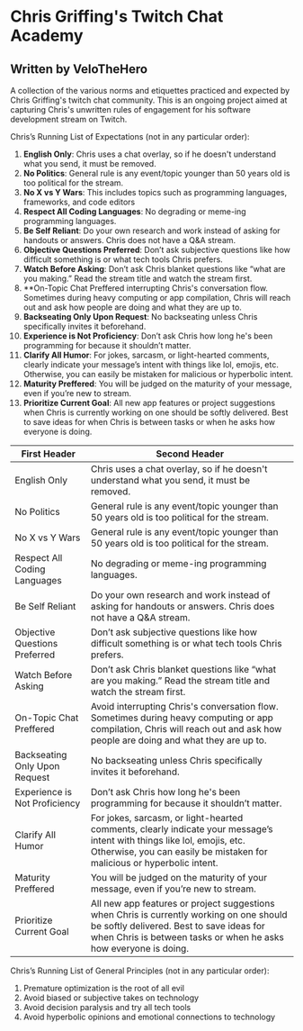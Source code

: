 # Chris Griffing's Twitch Chat Academy
## Written by VeloTheHero

A collection of the various norms and etiquettes practiced and expected by Chris Griffing's twitch chat community. This is an ongoing project aimed at capturing Chris's unwritten rules of engagement for his software development stream on Twitch.

Chris’s Running List of Expectations (not in any particular order):
1. **English Only**: Chris uses a chat overlay, so if he doesn't understand what you send, it must be removed.
2. **No Politics**: General rule is any event/topic younger than 50 years old is too political for the stream.
3. **No X vs Y Wars**: This includes topics such as programming languages, frameworks, and code editors
4. **Respect All Coding Languages**: No degrading or meme-ing programming languages.
5. **Be Self Reliant**: Do your own research and work instead of asking for handouts or answers. Chris does not have a Q&A stream.
6. **Objective Questions Preferred**: Don’t ask subjective questions like how difficult something is or what tech tools Chris prefers.
7. **Watch Before Asking**: Don’t ask Chris blanket questions like “what are you making.” Read the stream title and watch the stream first.
8. **On-Topic Chat Preffered interrupting Chris's conversation flow. Sometimes during heavy computing or app compilation, Chris will reach out and ask how people are doing and what they are up to.
9. **Backseating Only Upon Request**: No backseating unless Chris specifically invites it beforehand.
10. **Experience is Not Proficiency**: Don’t ask Chris how long he's been programming for because it shouldn’t matter. 
11. **Clarify All Humor**: For jokes, sarcasm, or light-hearted comments, clearly indicate your message’s intent with things like lol, emojis, etc. Otherwise, you can easily be mistaken for malicious or hyperbolic intent.
12. **Maturity Preffered**: You will be judged on the maturity of your message, even if you’re new to stream. 
13. **Prioritize Current Goal**: All new app features or project suggestions when Chris is currently working on one should be softly delivered. Best to save ideas for when Chris is between tasks or when he asks how everyone is doing. 


| First Header  | Second Header |
| ------------- | ------------- |
| English Only  | Chris uses a chat overlay, so if he doesn't understand what you send, it must be removed.  |
| No Politics | General rule is any event/topic younger than 50 years old is too political for the stream.  |
| No X vs Y Wars | General rule is any event/topic younger than 50 years old is too political for the stream.  |
| Respect All Coding Languages  | No degrading or meme-ing programming languages.  |
| Be Self Reliant  | Do your own research and work instead of asking for handouts or answers. Chris does not have a Q&A stream.  |
| Objective Questions Preferred  | Don’t ask subjective questions like how difficult something is or what tech tools Chris prefers.  |
| Watch Before Asking | Don’t ask Chris blanket questions like “what are you making.” Read the stream title and watch the stream first.  |
| On-Topic Chat Preffered  | Avoid interrupting Chris's conversation flow. Sometimes during heavy computing or app compilation, Chris will reach out and ask how people are doing and what they are up to.  |
| Backseating Only Upon Request  | No backseating unless Chris specifically invites it beforehand.  |
| Experience is Not Proficiency  | Don’t ask Chris how long he's been programming for because it shouldn’t matter.   |
| Clarify All Humor  | For jokes, sarcasm, or light-hearted comments, clearly indicate your message’s intent with things like lol, emojis, etc. Otherwise, you can easily be mistaken for malicious or hyperbolic intent.  |
| Maturity Preffered  | You will be judged on the maturity of your message, even if you’re new to stream.   |
| Prioritize Current Goal  | All new app features or project suggestions when Chris is currently working on one should be softly delivered. Best to save ideas for when Chris is between tasks or when he asks how everyone is doing.  |


Chris’s Running List of General Principles (not in any particular order):
1. Premature optimization is the root of all evil
2. Avoid biased or subjective takes on technology
3. Avoid decision paralysis and try all tech tools
4. Avoid hyperbolic opinions and emotional connections to technology

